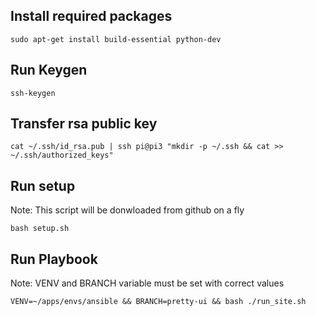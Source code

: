 ## Install required packages
```
sudo apt-get install build-essential python-dev
```

## Run Keygen
```
ssh-keygen
```

## Transfer rsa public key
```
cat ~/.ssh/id_rsa.pub | ssh pi@pi3 "mkdir -p ~/.ssh && cat >>  ~/.ssh/authorized_keys"
```

## Run setup
Note: This script will be donwloaded from github on a fly
```
bash setup.sh
```

## Run Playbook
Note: VENV and BRANCH variable must be set with correct values
```
VENV=~/apps/envs/ansible && BRANCH=pretty-ui && bash ./run_site.sh
```
